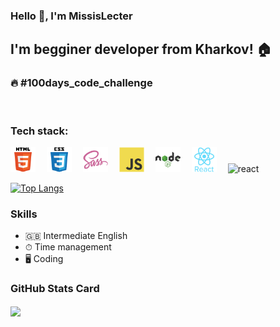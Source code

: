 ### Hello 👋,  I'm MissisLecter
## I'm begginer developer from Kharkov! 🏠
### 🔥 #100days_code_challenge
<br />
<h3>Tech stack: </h3>
<p>
<img src="https://raw.githubusercontent.com/devicons/devicon/master/icons/html5/html5-original-wordmark.svg" alt="html5" width="40" height="40" style="max-width:100%;">
&emsp;<img src="https://raw.githubusercontent.com/devicons/devicon/master/icons/css3/css3-original-wordmark.svg" alt="css3" width="40" height="40" style="max-width:100%;">
&emsp;<img src="https://raw.githubusercontent.com/devicons/devicon/master/icons/sass/sass-original.svg" alt="sass" width="40" height="40" style="max-width:100%;">
&emsp;<img src="https://raw.githubusercontent.com/devicons/devicon/master/icons/javascript/javascript-original.svg" alt="javascript" width="40" height="40" style="max-width:100%;">
&emsp;<img src="https://raw.githubusercontent.com/devicons/devicon/master/icons/nodejs/nodejs-original-wordmark.svg" alt="nodejs" width="40" height="40" style="max-width:100%;">
&emsp;<img src="https://raw.githubusercontent.com/devicons/devicon/master/icons/react/react-original-wordmark.svg" alt="react" width="40" height="40" style="max-width:100%;">
&emsp;<img src="https://i0.wp.com/www.complexsql.com/wp-content/uploads/2017/01/sql-logo.jpg" alt="react" width="40" height="40" style="max-width:100%;">
</p>
<p><a href="https://github.com/anuraghazra/github-readme-stats"><img src="https://camo.githubusercontent.com/d7490794a2d042e6eb6a434616022fe17f075368c31740e69bf1b3cb0acb273f/68747470733a2f2f6769746875622d726561646d652d73746174732e76657263656c2e6170702f6170692f746f702d6c616e67732f3f757365726e616d653d616e7572616768617a7261266c61796f75743d636f6d70616374" alt="Top Langs" data-canonical-src="https://github-readme-stats.vercel.app/api/top-langs/?username=MrsLecter&amp;layout=compact" style="max-width:100%;"></a></p>
<h3>Skills</h3>
<ul>
<li>🇬🇧 Intermediate English</li>
<li>⏱ Time management</li>
<li>🖥 Coding</li>
</ul>
<h3>GitHub Stats Card</h3>
<a href="https://github.com/MrsLecter/github-readme-stats">
  <img align="center" src="https://github-readme-stats.vercel.app/api?username=MrsLecter&show_icons=true&theme=vue" />
</a>
